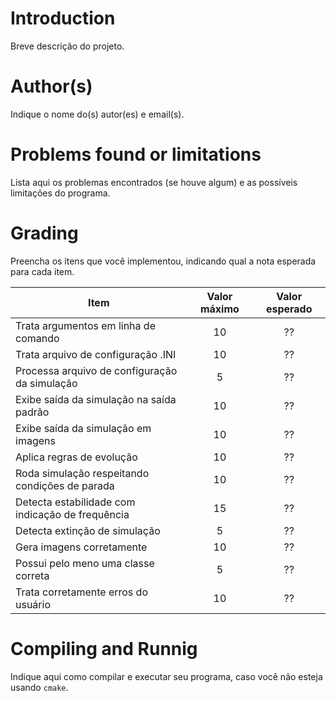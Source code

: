 ﻿# Introduction

<!-- TODO -->

Breve descrição do projeto.

# Author(s)

<!-- TODO -->

Indique o nome do(s) autor(es) e email(s).

# Problems found or limitations

<!-- TODO -->

Lista aqui os problemas encontrados (se houve algum) e as possíveis limitações do programa.

# Grading

<!-- TODO -->

Preencha os itens que você implementou, indicando qual a nota esperada para cada item.

| Item                                                | Valor máximo | Valor esperado |
| --------------------------------------------------- | :----------: | :------------: |
| Trata argumentos em linha de comando                |      10      |       ??       |
| Trata arquivo de configuração .INI                  |      10      |       ??       |
| Processa arquivo de configuração da simulação       |      5       |       ??       |
| Exibe saída da simulação na saída padrão            |      10      |       ??       |
| Exibe saída da simulação em imagens                 |      10      |       ??       |
| Aplica regras de evolução                           |      10      |       ??       |
| Roda simulação respeitando condições de parada      |      10      |       ??       |
| Detecta estabilidade com indicação de frequência    |      15      |       ??       |
| Detecta extinção de simulação                       |      5       |       ??       |
| Gera imagens corretamente                           |      10      |       ??       |
| Possui pelo meno uma classe correta                 |      5       |       ??       |
| Trata corretamente erros do usuário                 |      10      |       ??       |

# Compiling and Runnig

<!-- TODO -->

Indique aqui como compilar e executar seu programa, caso você não esteja usando `cmake`.
